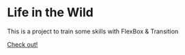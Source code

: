 # Life in the Wild
 This is a project to train some skills with FlexBox & Transition
 
 [Check out!](https://cassianodess.github.io/Life-in-the-Wild/)
